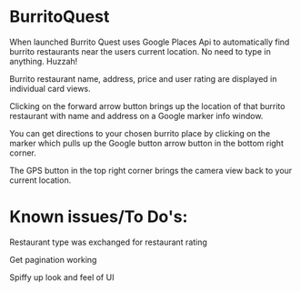 # BurritoQuest

When launched Burrito Quest uses Google Places Api to automatically find burrito restaurants near the users current location. No need to type in anything. Huzzah!

Burrito restaurant name, address, price and user rating are displayed in individual card views.

Clicking on the forward arrow button brings up the location of that burrito restaurant with name and address on a Google marker info window. 

You can get directions to your chosen burrito place by clicking on the marker which pulls up the Google button arrow button in the bottom right corner. 

The GPS button in the top right corner brings the camera view back to your current location. 

# Known issues/To Do's:

Restaurant type was exchanged for restaurant rating

Get pagination working

Spiffy up look and feel of UI


